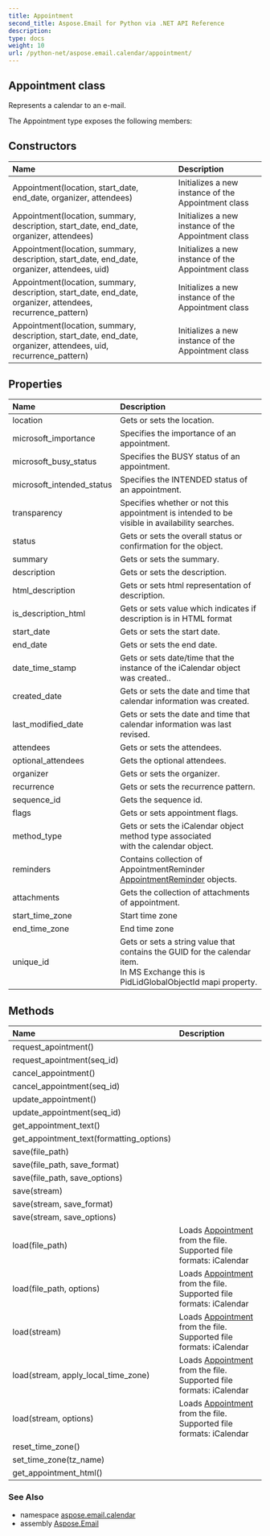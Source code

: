 ```yaml
---
title: Appointment
second_title: Aspose.Email for Python via .NET API Reference
description: 
type: docs
weight: 10
url: /python-net/aspose.email.calendar/appointment/
---
```


## Appointment class

Represents a calendar to an e-mail.

The Appointment type exposes the following members:
## Constructors
| Name | Description |
| :- | :- |
|Appointment(location, start_date, end_date, organizer, attendees)|Initializes a new instance of the Appointment class|
|Appointment(location, summary, description, start_date, end_date, organizer, attendees)|Initializes a new instance of the Appointment class|
|Appointment(location, summary, description, start_date, end_date, organizer, attendees, uid)|Initializes a new instance of the Appointment class|
|Appointment(location, summary, description, start_date, end_date, organizer, attendees, recurrence_pattern)|Initializes a new instance of the Appointment class|
|Appointment(location, summary, description, start_date, end_date, organizer, attendees, uid, recurrence_pattern)|Initializes a new instance of the Appointment class|
## Properties
| Name | Description |
| :- | :- |
|location|Gets or sets the location.|
|microsoft_importance|Specifies the importance of an appointment.|
|microsoft_busy_status|Specifies the BUSY status of an appointment.|
|microsoft_intended_status|Specifies the INTENDED status of an appointment.|
|transparency|Specifies whether or not this appointment is intended to be visible in availability searches.|
|status|Gets or sets the overall status or confirmation for the object.|
|summary|Gets or sets the summary.|
|description|Gets or sets the description.|
|html_description|Gets or sets html representation of description.|
|is_description_html|Gets or sets value which indicates if description is in HTML format|
|start_date|Gets or sets the start date.|
|end_date|Gets or sets the end date.|
|date_time_stamp|Gets or sets date/time that the instance of the iCalendar object was created..|
|created_date|Gets or sets the date and time that calendar information was created.|
|last_modified_date|Gets or sets the date and time that calendar information was last revised.|
|attendees|Gets or sets the attendees.|
|optional_attendees|Gets the optional attendees.|
|organizer|Gets or sets the organizer.|
|recurrence|Gets or sets the recurrence pattern.|
|sequence_id|Gets the sequence id.|
|flags|Gets or sets appointment flags.|
|method_type|Gets or sets the iCalendar object method type associated <br/>            with the calendar object.|
|reminders|Contains collection of AppointmentReminder [AppointmentReminder](/python-net/aspose.email.calendar/appointmentreminder/) objects.|
|attachments|Gets the collection of attachments of appointment.|
|start_time_zone|Start time zone|
|end_time_zone|End time zone|
|unique_id|Gets or sets a string value that contains the GUID for the calendar item.<br/>            In MS Exchange this is PidLidGlobalObjectId mapi property.|
## Methods
| Name | Description |
| :- | :- |
|request_apointment()|  |
|request_apointment(seq_id)|  |
|cancel_appointment()|  |
|cancel_appointment(seq_id)|  |
|update_appointment()|  |
|update_appointment(seq_id)|  |
|get_appointment_text()|  |
|get_appointment_text(formatting_options)|  |
|save(file_path)|  |
|save(file_path, save_format)|  |
|save(file_path, save_options)|  |
|save(stream)|  |
|save(stream, save_format)|  |
|save(stream, save_options)|  |
|load(file_path)|Loads [Appointment](/python-net/aspose.email.calendar/appointment/) from the file.<br/>            Supported file formats: iCalendar|
|load(file_path, options)|Loads [Appointment](/python-net/aspose.email.calendar/appointment/) from the file.<br/>            Supported file formats: iCalendar|
|load(stream)|Loads [Appointment](/python-net/aspose.email.calendar/appointment/) from the file.<br/>            Supported file formats: iCalendar|
|load(stream, apply_local_time_zone)|Loads [Appointment](/python-net/aspose.email.calendar/appointment/) from the file.<br/>            Supported file formats: iCalendar|
|load(stream, options)|Loads [Appointment](/python-net/aspose.email.calendar/appointment/) from the file.<br/>            Supported file formats: iCalendar|
|reset_time_zone()|  |
|set_time_zone(tz_name)|  |
|get_appointment_html()|  |

### See Also

* namespace [aspose.email.calendar](/python-net/aspose.email.calendar/)
* assembly [Aspose.Email](/python-net/)

